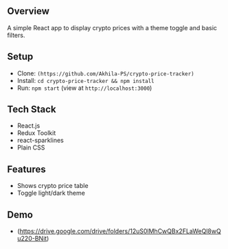 ## Overview
A simple React app to display crypto prices with a theme toggle and basic filters.

## Setup
- Clone: `(https://github.com/Akhila-PS/crypto-price-tracker)`
- Install: `cd crypto-price-tracker && npm install`
- Run: `npm start` (view at `http://localhost:3000`)

## Tech Stack
- React.js
- Redux Toolkit
- react-sparklines
- Plain CSS

## Features
- Shows crypto price table
- Toggle light/dark theme
  

## Demo
- (https://drive.google.com/drive/folders/12uS0lMhCwQBx2FLaWeQl8wQu220-BNit)


